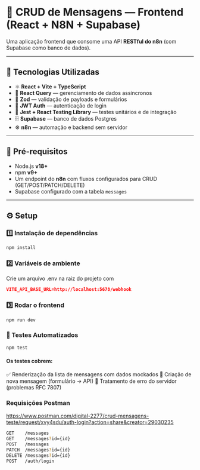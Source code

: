 # 📨 CRUD de Mensagens — Frontend (React + N8N + Supabase)

Uma aplicação frontend que consome uma API **RESTful do n8n** (com Supabase como banco de dados).  

---

## 🚀 Tecnologias Utilizadas

- ⚛️ **React + Vite + TypeScript**
- 🎯 **React Query** — gerenciamento de dados assíncronos
- 🧩 **Zod** — validação de payloads e formulários
- 🔐 **JWT Auth** — autenticação de login
- 🧪 **Jest + React Testing Library** — testes unitários e de integração
- 🗄️ **Supabase** — banco de dados Postgres
- ⚙️ **n8n** — automação e backend sem servidor

---

## 🧰 Pré-requisitos

- Node.js **v18+**
- npm **v9+**
- Um endpoint do **n8n** com fluxos configurados para CRUD (GET/POST/PATCH/DELETE)
- Supabase configurado com a tabela `messages`

---

## ⚙️ Setup

### 1️⃣ Instalação de dependências
```bash
npm install
```

### 2️⃣ Variáveis de ambiente
Crie um arquivo .env na raiz do projeto com
```json
VITE_API_BASE_URL=http://localhost:5678/webhook
```

### 3️⃣ Rodar o frontend
```bash
npm run dev
```

### 🧪 Testes Automatizados
```bash
npm test
```

#### Os testes cobrem:
✅ Renderização da lista de mensagens com dados mockados
📨 Criação de nova mensagem (formulário → API)
🚫 Tratamento de erro do servidor (problemas RFC 7807)

### Requisições Postman
https://www.postman.com/digital-2277/crud-mensagens-teste/request/xvy4sdu/auth-login?action=share&creator=29030235

```bash
GET    /messages
GET    /messages?id={id}
POST   /messages
PATCH  /messages?id={id}
DELETE /messages?id={id}
POST   /auth/login
```

